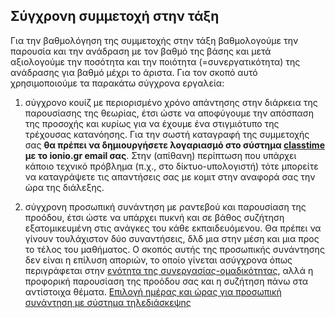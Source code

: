 ## Σύγχρονη συμμετοχή στην τάξη
Για την βαθμολόγηση της συμμετοχής στην τάξη βαθμολογούμε την παρουσία και την ανάδραση με τον βαθμό της βάσης και μετά αξιολογούμε την ποσότητα και την ποιότητα (=συνεργατικότητα) της ανάδρασης για βαθμό μέχρι το άριστα. Για τον σκοπό αυτό χρησιμοποιούμε τα παρακάτω σύγχρονα εργαλεία: 

1) σύγχρονο κουίζ με περιορισμένο χρόνο απάντησης στην διάρκεια της παρουσίασης της θεωρίας, έτσι ώστε να αποφύγουμε την απόσπαση της προσοχής και κυρίως για να έχουμε ένα στιγμιότυπο της τρέχουσας κατανόησης. Για την σωστή καταγραφή της συμμετοχής σας **θα πρέπει να δημιουργήσετε λογαριασμό στο σύστημα [classtime](https://www.classtime.com/student/login/) με το ionio.gr email σας**. Στην (απίθανη) περίπτωση που υπάρχει κάποιο τεχνικό πρόβλημα (π.χ., στο δίκτυο-υπολογιστή) τότε μπορείτε να καταγράψετε τις απαντήσεις σας με κομιτ στην αναφορά σας την ώρα της διάλεξης.

2) σύγχρονη προσωπική συνάντηση με ραντεβού και παρουσίαση της προόδου, έτσι ώστε να υπάρχει πυκνή και σε βάθος συζήτηση εξατομικευμένη στις ανάγκες του κάθε εκπαιδευόμενου. Θα πρέπει να γίνουν τουλάχιστον δύο συναντήσεις, δλδ μια στην μέση και μια προς το τέλος του μαθήματος. Ο σκοπός αυτής της προσωπικής συνάντησης δεν είναι η επίλυση αποριών, το οποίο γίνεται ασύγχρονα όπως περιγράφεται στην [ενότητα της συνεργασίας-ομαδικότητας](https://courses-ionio.github.ιο/help/teamwork), αλλά η προφορική παρουσίαση της προόδου σας και η συζήτηση πάνω στα αντίστοιχα θέματα. [Επιλογή ημέρας και ώρας για προσωπική συνάντηση με σύστημα τηλεδιάσκεψης](https://vita.epidro.me/about/)

